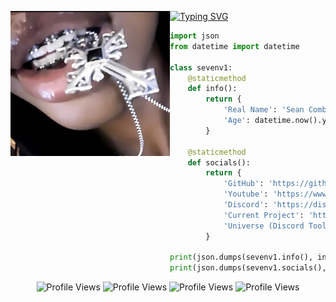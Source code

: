 [![Typing SVG](https://readme-typing-svg.herokuapp.com?font=Syna+Handgloves&weight=900&size=25&duration=3000&pause=600&color=F7F7F7&multiline=false&width=435&lines=sevenv1+is+the+best;https%3A%2F%2Fgithub.com%2Fsevenv1)](https://git.io/typing-svg)
<img align="left" src="cross.png" width="255"/>

```python
import json
from datetime import datetime

class sevenv1:  
    @staticmethod
    def info():
        return {
            'Real Name': 'Sean Combs',
            'Age': datetime.now().year - 2008
        }

    @staticmethod
    def socials():
        return {
            'GitHub': 'https://github.com/sevenv1',
            'Youtube': 'https://www.youtube.com/@notsevenn',
            'Discord': 'https://discord.com/users/741483338614964404',
            'Current Project': 'https://usestar.xyz/',
            'Universe (Discord Tool)': 'https://discord.gg/WGvRp9equc'
        }

print(json.dumps(sevenv1.info(), indent=4))
print(json.dumps(sevenv1.socials(), indent=4))
```
<div align="center">
  <img src="https://komarev.com/ghpvc/?username=sevenv1&color=lightgrey" alt="Profile Views"/>
  <img src="https://komarev.com/ghpvc/?username=sevenv1&color=lightgrey" alt="Profile Views"/>
  <img src="https://komarev.com/ghpvc/?username=sevenv1&color=lightgrey" alt="Profile Views"/>
  <img src="https://komarev.com/ghpvc/?username=sevenv1&color=lightgrey" alt="Profile Views"/>
</div>
